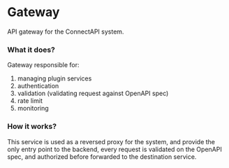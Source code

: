 # Gateway
API gateway for the ConnectAPI system.


### What it does?
Gateway responsible for:
1. managing plugin services
2. authentication
3. validation (validating request against OpenAPI spec)
4. rate limit
5. monitoring


### How it works?
This service is used as a reversed proxy for the system, and provide the only entry point to the backend,
every request is validated on the OpenAPI spec, and authorized before forwarded to the destination service.


